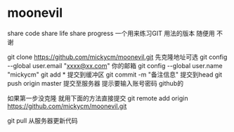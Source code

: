# moonevil
share code share life share progress
一个用来练习GIT 用法的版本  随便用 不谢

git clone https://github.com/mickycm/moonevil.git     先克隆地址可选
git config --global user.email "xxxx@xx.com"    你的邮箱
git config --global user.name "mickycm"
git add *    提交到缓冲区
git commit -m "备注信息"     提交到head
git push origin master    提交至服务器    提示要输入账号密码  github的

如果第一步没克隆  就用下面的方法直接提交
git remote add origin https://github.com/mickycm/moonevil.git 

git pull  从服务器更新代码
